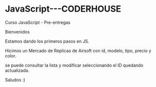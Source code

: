 # JavaScript---CODERHOUSE
Curso JavaScript - Pre-entregas

Bienvenidos

Estamos dando los primeros pasos en JS.

Hicimos un Mercado de Replicas de Airsoft con id, modelo, tipo, precio y color.

se puede consultar la lista y modificar seleccionando el ID quedando actualizada.

Saludos :)



